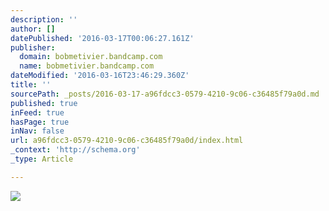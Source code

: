 ```yaml
---
description: ''
author: []
datePublished: '2016-03-17T00:06:27.161Z'
publisher:
  domain: bobmetivier.bandcamp.com
  name: bobmetivier.bandcamp.com
dateModified: '2016-03-16T23:46:29.360Z'
title: ''
sourcePath: _posts/2016-03-17-a96fdcc3-0579-4210-9c06-c36485f79a0d.md
published: true
inFeed: true
hasPage: true
inNav: false
url: a96fdcc3-0579-4210-9c06-c36485f79a0d/index.html
_context: 'http://schema.org'
_type: Article

---
```

![](http://f1.bcbits.com/img/a2345009720_16.jpg)